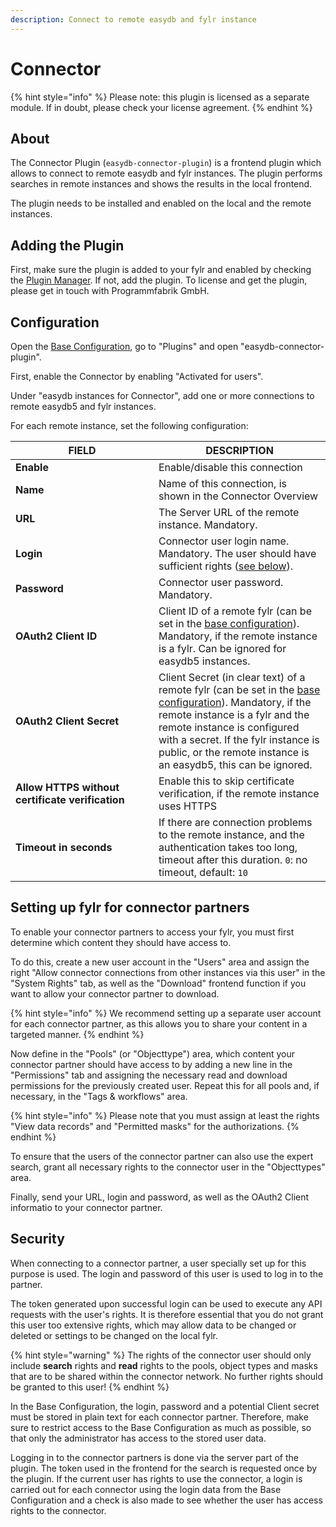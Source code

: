 ```yaml
---
description: Connect to remote easydb and fylr instance
---
```


# Connector

{% hint style="info" %}
Please note: this plugin is licensed as a separate module. If in doubt, please check your license agreement.
{% endhint %}

## About

The Connector Plugin (`easydb-connector-plugin`) is a frontend plugin which allows to connect to remote easydb and fylr instances. The plugin performs searches in remote instances and shows the results in the local frontend.

The plugin needs to be installed and enabled on the local and the remote instances.

## Adding the Plugin

First, make sure the plugin is added to your fylr and enabled by checking the [Plugin Manager](../../for-administrators/plugin-manager.md). If not, add the plugin. To license and get the plugin, please get in touch with Programmfabrik GmbH.

## Configuration

Open the [Base Configuration](../../for-administrators/readme/), go to "Plugins" and open "easydb-connector-plugin".

First, enable the Connector by enabling "Activated for users".

Under "easydb instances for Connector", add one or more connections to remote easydb5 and fylr instances.

For each remote instance, set the following configuration:

<table><thead><tr><th width="213">FIELD</th><th>DESCRIPTION</th></tr></thead><tbody><tr><td><strong>Enable</strong></td><td>Enable/disable this connection</td></tr><tr><td><strong>Name</strong></td><td>Name of this connection, is shown in the Connector Overview</td></tr><tr><td><strong>URL</strong></td><td>The Server URL of the remote instance. Mandatory.</td></tr><tr><td><strong>Login</strong></td><td>Connector user login name. Mandatory. The user should have sufficient rights (<a href="connector.md#setting-up-fylr-for-connector-partners">see below</a>).</td></tr><tr><td><strong>Password</strong></td><td>Connector user password. Mandatory.</td></tr><tr><td><strong>OAuth2 Client ID</strong></td><td>Client ID of a remote fylr (can be set in the <a href="../../for-administrators/readme/user-management.md#oauth-service">base configuration</a>). Mandatory, if the remote instance is a fylr. Can be ignored for easydb5 instances. </td></tr><tr><td><strong>OAuth2 Client Secret</strong></td><td>Client Secret (in clear text) of a remote fylr (can be set in the <a href="../../for-administrators/readme/user-management.md#oauth-service">base configuration</a>). Mandatory, if the remote instance is a fylr and the remote instance is configured with a secret. If the fylr instance is public, or the remote instance is an easydb5, this can be ignored.</td></tr><tr><td><strong>Allow HTTPS without certificate verification</strong></td><td>Enable this to skip certificate verification, if the remote instance uses HTTPS</td></tr><tr><td><strong>Timeout in seconds</strong></td><td>If there are connection problems to the remote instance, and the authentication takes too long, timeout after this duration. <code>0</code>: no timeout, default: <code>10</code></td></tr></tbody></table>

## Setting up fylr for connector partners

To enable your connector partners to access your fylr, you must first determine which content they should have access to.

To do this, create a new user account in the "Users" area and assign the right "Allow connector connections from other instances via this user" in the "System Rights" tab, as well as the "Download" frontend function if you want to allow your connector partner to download.

{% hint style="info" %}
We recommend setting up a separate user account for each connector partner, as this allows you to share your content in a targeted manner.
{% endhint %}

Now define in the "Pools" (or "Objecttype") area, which content your connector partner should have access to by adding a new line in the "Permissions" tab and assigning the necessary read and download permissions for the previously created user. Repeat this for all pools and, if necessary, in the "Tags & workflows" area.

{% hint style="info" %}
Please note that you must assign at least the rights "View data records" and "Permitted masks" for the authorizations.
{% endhint %}

To ensure that the users of the connector partner can also use the expert search, grant all necessary rights to the connector user in the "Objecttypes" area.

Finally, send your URL, login and password, as well as the OAuth2 Client informatio to your connector partner.

## Security

When connecting to a connector partner, a user specially set up for this purpose is used. The login and password of this user is used to log in to the partner.

The token generated upon successful login can be used to execute any API requests with the user's rights. It is therefore essential that you do not grant this user too extensive rights, which may allow data to be changed or deleted or settings to be changed on the local fylr.

{% hint style="warning" %}
The rights of the connector user should only include **search** rights and **read** rights to the pools, object types and masks that are to be shared within the connector network. No further rights should be granted to this user!
{% endhint %}

In the Base Configuration, the login, password and a potential Client secret must be stored in plain text for each connector partner. Therefore, make sure to restrict access to the Base Configuration as much as possible, so that only the administrator has access to the stored user data.

Logging in to the connector partners is done via the server part of the plugin. The token used in the frontend for the search is requested once by the plugin. If the current user has rights to use the connector, a login is carried out for each connector using the login data from the Base Configuration and a check is also made to see whether the user has access rights to the connector.

